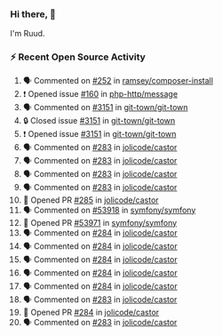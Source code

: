 ### Hi there, 👋

I'm Ruud.
 
### :zap: Recent Open Source Activity

<!--START_SECTION:activity-->
1. 🗣 Commented on [#252](https://github.com/ramsey/composer-install/pull/252#issuecomment-1962280309) in [ramsey/composer-install](https://github.com/ramsey/composer-install)
2. ❗ Opened issue [#160](https://github.com/php-http/message/issues/160) in [php-http/message](https://github.com/php-http/message)
3. 🗣 Commented on [#3151](https://github.com/git-town/git-town/issues/3151#issuecomment-1957690900) in [git-town/git-town](https://github.com/git-town/git-town)
4. 🔒 Closed issue [#3151](https://github.com/git-town/git-town/issues/3151) in [git-town/git-town](https://github.com/git-town/git-town)
5. ❗ Opened issue [#3151](https://github.com/git-town/git-town/issues/3151) in [git-town/git-town](https://github.com/git-town/git-town)
6. 🗣 Commented on [#283](https://github.com/jolicode/castor/issues/283#issuecomment-1948509147) in [jolicode/castor](https://github.com/jolicode/castor)
7. 🗣 Commented on [#283](https://github.com/jolicode/castor/issues/283#issuecomment-1948498991) in [jolicode/castor](https://github.com/jolicode/castor)
8. 🗣 Commented on [#283](https://github.com/jolicode/castor/issues/283#issuecomment-1948479063) in [jolicode/castor](https://github.com/jolicode/castor)
9. 🗣 Commented on [#283](https://github.com/jolicode/castor/issues/283#issuecomment-1948478042) in [jolicode/castor](https://github.com/jolicode/castor)
10. 💪 Opened PR [#285](https://github.com/jolicode/castor/pull/285) in [jolicode/castor](https://github.com/jolicode/castor)
11. 🗣 Commented on [#53918](https://github.com/symfony/symfony/issues/53918#issuecomment-1948463840) in [symfony/symfony](https://github.com/symfony/symfony)
12. 💪 Opened PR [#53971](https://github.com/symfony/symfony/pull/53971) in [symfony/symfony](https://github.com/symfony/symfony)
13. 🗣 Commented on [#284](https://github.com/jolicode/castor/pull/284#issuecomment-1948380055) in [jolicode/castor](https://github.com/jolicode/castor)
14. 🗣 Commented on [#284](https://github.com/jolicode/castor/pull/284#issuecomment-1948377067) in [jolicode/castor](https://github.com/jolicode/castor)
15. 🗣 Commented on [#284](https://github.com/jolicode/castor/pull/284#issuecomment-1948317838) in [jolicode/castor](https://github.com/jolicode/castor)
16. 🗣 Commented on [#284](https://github.com/jolicode/castor/pull/284#issuecomment-1948299307) in [jolicode/castor](https://github.com/jolicode/castor)
17. 🗣 Commented on [#284](https://github.com/jolicode/castor/pull/284#issuecomment-1948292987) in [jolicode/castor](https://github.com/jolicode/castor)
18. 🗣 Commented on [#283](https://github.com/jolicode/castor/issues/283#issuecomment-1948280524) in [jolicode/castor](https://github.com/jolicode/castor)
19. 💪 Opened PR [#284](https://github.com/jolicode/castor/pull/284) in [jolicode/castor](https://github.com/jolicode/castor)
20. 🗣 Commented on [#283](https://github.com/jolicode/castor/issues/283#issuecomment-1948277322) in [jolicode/castor](https://github.com/jolicode/castor)
<!--END_SECTION:activity-->
